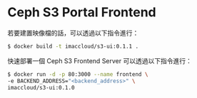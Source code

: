 # Ceph S3 Portal Frontend
若要建置映像檔的話，可以透過以下指令進行：
```sh
$ docker build -t imaccloud/s3-ui:0.1.1 .
```

快速部署一個 Ceph S3 Frontend Server 可以透過以下指令進行：
```sh
$ docker run -d -p 80:3000 --name frontend \
-e BACKEND_ADDRESS="<backend_address>" \
imaccloud/s3-ui:0.1.0
```
